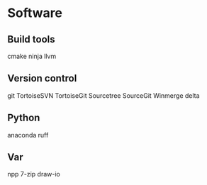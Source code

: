 # Software

## Build tools

cmake
ninja
llvm

## Version control

git
TortoiseSVN
TortoiseGit
Sourcetree
SourceGit
Winmerge
delta

## Python

anaconda
ruff

## Var

npp
7-zip
draw-io
